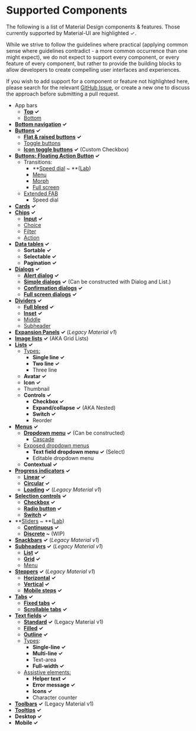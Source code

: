 # Supported Components

<p class="description">The following is a list of Material Design components & features. Those currently supported by Material-UI are highlighted ✓.</p>

While we strive to follow the guidelines where practical (applying
common sense where guidelines contradict - a more common occurrence than
one might expect), we do not expect to support every component, or every
feature of every component, but rather to provide the building blocks to
allow developers to create compelling user interfaces and experiences.

If you wish to add support for a component or feature not highlighted
here, please search for the relevant [GitHub Issue](https://github.com/mui-org/material-ui/issues), or create a new one
to discuss the approach before submitting a pull request.

- App bars
  - **[Top](https://material.io/design/components/app-bars-top.html) ✓**
  - [Bottom](https://material.io/design/components/app-bars-bottom.html)
- **[Bottom navigation](https://material.io/design/components/bottom-navigation.html) ✓**
- **[Buttons](https://material.io/design/components/buttons.html) ✓**
  - **[Flat & raised buttons](https://material.io/design/components/buttons.html) ✓**
  - [Toggle buttons](https://material.io/design/components/buttons.html#buttons-toggle-buttons)
  - **[Icon toggle buttons](https://material.io/design/components/buttons.html#toggle-button) ✓** (Custom Checkbox)
- **[Buttons: Floating Action Button](https://material.io/design/components/buttons-floating-action-button.html) ✓**
  - Transitions:
    - **[Speed dial](https://material.io/design/components/buttons-floating-action-button.html#types-of-transitions) ~
     **([Lab](/lab/about/))
    - [Menu](https://material.io/design/components/buttons-floating-action-button.html#types-of-transitions)
    - [Morph](https://material.io/design/components/buttons-floating-action-button.html#types-of-transitions)
    - [Full screen](https://material.io/design/components/buttons-floating-action-button.html#types-of-transitions)
  - [Extended FAB](https://material.io/design/components/buttons-floating-action-button.html#extended-fab)
    - Speed dial
- **[Cards](https://material.io/design/components/cards.html) ✓**
- **[Chips](https://material.io/design/components/chips.html) ✓**
  - **[Input](https://material.io/design/components/chips.html#input-chips) ✓**
  - [Choice](https://material.io/design/components/chips.html#choice-chips)
  - [Filter](https://material.io/design/components/chips.html#filter-chips)
  - [Action](https://material.io/design/components/chips.html#action-chips)
- **[Data tables](https://material.io/design/components/data-tables.html) ✓**
  - **Sortable ✓**
  - **Selectable ✓**
  - **Pagination ✓**
- **[Dialogs](https://material.io/design/components/dialogs.html) ✓**
  - **[Alert dialog](https://material.io/design/components/dialogs.html#alert-dialog) ✓**
  - **[Simple dialogs](https://material.io/design/components/dialogs.html#simple-dialog) ✓** (Can be constructed with Dialog and List.)
  - **[Confirmation dialogs](https://material.io/design/components/dialogs.html#confirmation-dialog) ✓**
  - **[Full screen dialogs](https://material.io/design/components/dialogs.html#full-screen-dialog) ✓**
- **[Dividers](https://material.io/design/components/dividers.html) ✓**
  - **[Full bleed](https://material.io/design/components/dividers.html#types) ✓**
  - **[Inset](https://material.io/design/components/dividers.html#types) ✓**
  - [Middle](https://material.io/design/components/dividers.html#types)
  - [Subheader](https://material.io/design/components/dividers.html#types)
- **[Expansion Panels](https://material.io/archive/guidelines/components/expansion-panels.html) ✓** (*Legacy Material v1*)
- **[Image lists](https://material.io/design/components/image-lists.html) ✓** (AKA Grid Lists)
- **[Lists](https://material.io/design/components/lists.html) ✓**
  - [Types:](https://material.io/design/components/lists.html#types)
    - **Single line ✓**
    - **Two line ✓**
    - Three line
  - **Avatar ✓**
  - **Icon ✓**
  - Thumbnail
  - **Controls ✓**
    - **Checkbox ✓**
    - **Expand/collapse ✓** (AKA Nested)
    - **Switch ✓**
    - Reorder
- **[Menus](https://material.io/design/components/menus.html) ✓**
  - **[Dropdown menu](https://material.io/design/components/menus.html#dropdown-menu) ✓** (Can be constructed)
    - [Cascade](https://material.io/design/components/menus.html#dropdown-menu)
  - [Exposed dropdown menus](https://material.io/design/components/menus.html#exposed-dropdown-menu)
    - **Text field dropdown menu ✓** (Select)
    - Editable dropdown menu
  - **Contextual ✓**
- **[Progress indicators](https://material.io/design/components/progress-indicators.html) ✓**
  - **[Linear](https://material.io/design/components/progress-indicators.html#linear-progress-indicators) ✓**
  - **[Circular](https://material.io/design/components/progress-indicators.html#circular-progress-indicators) ✓**
  - **[Loading](https://material.io/archive/guidelines/components/progress-activity.html) ✓** (*Legacy Material v1*)
- **[Selection controls](https://material.io/design/components/selection-controls.html) ✓**
  - **[Checkbox](https://material.io/design/components/selection-controls.html#checkboxes) ✓**
  - **[Radio button](https://material.io/design/components/selection-controls.html#radio-buttons) ✓**
  - **[Switch](https://material.io/design/components/selection-controls.html#switches) ✓**
- **[Sliders](https://material.io/design/components/sliders.html) ~
     **([Lab](/lab/about/))
  - **[Continuous](https://material.io/design/components/sliders.html#continuous-slider) ✓**
  - **[Discrete](https://material.io/design/components/sliders.html#discrete-slider) ~** (WIP)
- **[Snackbars](https://material.io/design/components/snackbars.html) ✓** (*Legacy Material v1*)
- **[Subheaders](https://material.io/archive/guidelines/components/subheaders.html) ✓** (*Legacy Material v1*)
  - **[List](https://material.io/archive/guidelines/components/subheaders.html#subheaders-list-subheaders) ✓**
  - **[Grid](https://material.io/archive/guidelines/components/subheaders.html#subheaders-list-subheaders) ✓**
  - [Menu](https://material.io/archive/guidelines/components/subheaders.html#subheaders-list-subheaders)
- **[Steppers](https://material.io/archive/guidelines/components/steppers.html) ✓** (*Legacy Material v1*)
  - **[Horizontal](https://material.io/archive/guidelines/components/steppers.html#steppers-types-of-steppers) ✓**
  - **[Vertical](https://material.io/archive/guidelines/components/steppers.html#steppers-types-of-steppers) ✓**
  - **[Mobile steps](https://material.io/archive/guidelines/components/steppers.html#steppers-types-of-steps) ✓**
- **[Tabs](https://material.io/design/components/tabs.html) ✓**
  - **[Fixed tabs](https://material.io/design/components/tabs.html#fixed-tabs) ✓**
  - **[Scrollable tabs](https://material.io/design/components/tabs.html#scrollable-tabs) ✓**
- **[Text fields](https://material.io/design/components/text-fields.html) ✓**
  - **[Standard](https://material.io/archive/guidelines/components/text-fields.html) ✓** (Legacy Material v1)
  - **[Filled](https://material.io/design/components/text-fields.html#filled-text-field) ✓**
  - **[Outline](https://material.io/design/components/text-fields.html#outlined-text-field) ✓**
  - [Types](https://material.io/design/components/text-fields.html#input-types):
    - **Single-line ✓**
    - **Multi-line ✓**
    - Text-area
    - **Full-width ✓**
  - [Assistive elements:](https://material.io/design/components/text-fields.html#anatomy)
    - **Helper text ✓**
    - **Error message ✓**
    - **Icons ✓**
    - Character counter
- **[Toolbars](https://material.io/archive/guidelines/components/toolbars.html) ✓** (Legacy Material v1)
-  **[Tooltips](https://material.io/design/components/tooltips.html) ✓**
  -  **Desktop ✓**
  -  **Mobile ✓**
